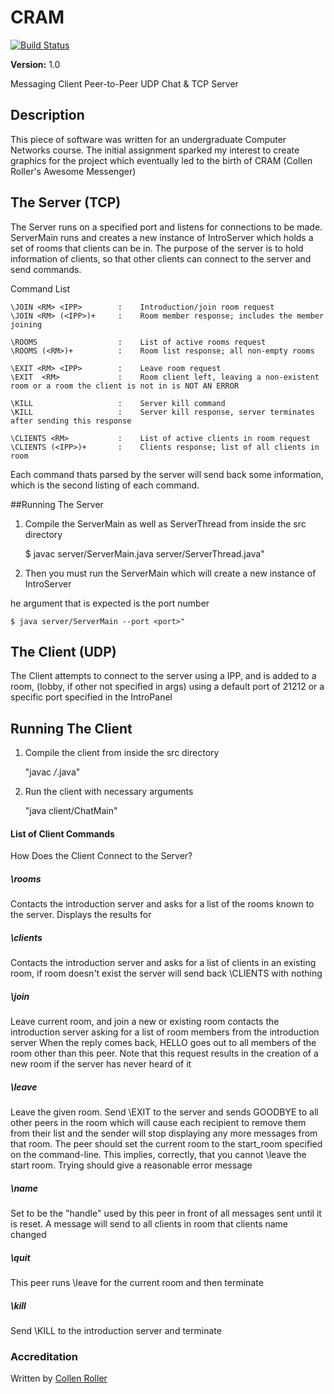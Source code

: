 # CRAM

[![Build Status](https://travis-ci.org/Collen-Roller/CRAM.svg?branch=master)](https://travis-ci.org/Collen-Roller/CRAM)

**Version:** 1.0

Messaging Client
Peer-to-Peer UDP Chat & TCP Server

## Description

This piece of software was written for an undergraduate Computer Networks course.
The initial assignment sparked my interest to create graphics for the project which
eventually led to the birth of CRAM (Collen Roller's Awesome Messenger)

## The Server (TCP)

The Server runs on a specified port and listens for connections to be made. 
ServerMain runs and creates a new instance of IntroServer which holds a set of rooms 
that clients can be in. The purpose of the server is to hold information of clients, 
so that other clients can connect to the server and send commands. 

Command List

	\JOIN <RM> <IPP>    	:	 Introduction/join room request
	\JOIN <RM> (<IPP>)+ 	:	 Room member response; includes the member joining

	\ROOMS              	:	 List of active rooms request
	\ROOMS (<RM>)+      	:	 Room list response; all non-empty rooms

	\EXIT <RM> <IPP>    	:	 Leave room request
	\EXIT  <RM>         	:	 Room client left, leaving a non-existent room or a room the client is not in is NOT AN ERROR

	\KILL               	:	 Server kill command
	\KILL               	:	 Server kill response, server terminates after sending this response

	\CLIENTS <RM>       	:	 List of active clients in room request
	\CLIENTS (<IPP>)+   	:	 Clients response; list of all clients in room

Each command thats parsed by the server will send back some information, which is
the second listing of each command.

##Running The Server

1) Compile the ServerMain as well as ServerThread from inside the src directory

	$ javac server/ServerMain.java server/ServerThread.java"

2) Then you must run the ServerMain which will create a new instance of IntroServer

he argument that is expected is the port number

	$ java server/ServerMain --port <port>"


## The Client (UDP)

The Client attempts to connect to the server using a IPP, and is added to a room,
(lobby, if other not specified in args) using a default port of 21212 or a 
specific port specified in the IntroPanel

## Running The Client

1) Compile the client from inside the src directory

	"javac */*.java"

2) Run the client with necessary arguments

	"java client/ChatMain"
					
#### List of Client Commands
	 
How Does the Client Connect to the Server?

##### \rooms
      		
Contacts the introduction server and asks for a list of the rooms known to the server. Displays the results for 

##### \clients <RM> 

Contacts the introduction server and asks for a list of clients in an existing room, if room doesn't exist the 
server will send back \CLIENTS <RM> with nothing

##### \join <RM>     

Leave current room, and join a new or existing room contacts the introduction server asking for
a list of room members from the introduction server When the reply comes back, HELLO goes out to
all members of the room other than this peer. Note that this request results in the creation of a new room if
the server has never heard of it

##### \leave <RM>    

Leave the given room. Send \EXIT to the server and sends GOODBYE to all other peers in the room which will
cause each recipient to remove them from their list and the sender will stop displaying any more messages
from that room. The peer should set the current room to the start_room specified on the command-line. 
This implies, correctly, that you cannot \leave the start room. Trying should give a reasonable error message

##### \name <NM>

Set <NM> to be the "handle" used by this peer in front of all messages sent until it is reset. A message will
send to all clients in room that clients name changed

##### \quit

This peer runs \leave for the current room and then terminate

##### \kill

Send \KILL to the introduction server and terminate

### Accreditation

Written by [Collen Roller][1]

[1]: https://github.com/collen-roller
